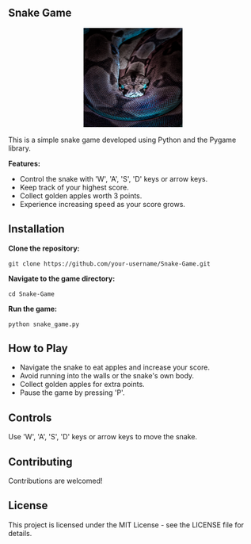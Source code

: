 ## Snake Game 
<div align="center">
  <img src="images\Snake.jpg" alt="Snake Logo" width="200" height="200">
</div>

This is a simple snake game developed using Python and the Pygame library.

**Features:**
- Control the snake with 'W', 'A', 'S', 'D' keys or arrow keys.
- Keep track of your highest score.
- Collect golden apples worth 3 points.
- Experience increasing speed as your score grows.

## Installation
**Clone the repository:**
   
    git clone https://github.com/your-username/Snake-Game.git
   
**Navigate to the game directory:**
 
    cd Snake-Game

**Run the game:**

    python snake_game.py

## How to Play
- Navigate the snake to eat apples and increase your score.
- Avoid running into the walls or the snake's own body.
- Collect golden apples for extra points.
- Pause the game by pressing 'P'.

## Controls
Use 'W', 'A', 'S', 'D' keys or arrow keys to move the snake.


## Contributing
Contributions are welcomed!

## License
This project is licensed under the MIT License - see the LICENSE file for details.
 

